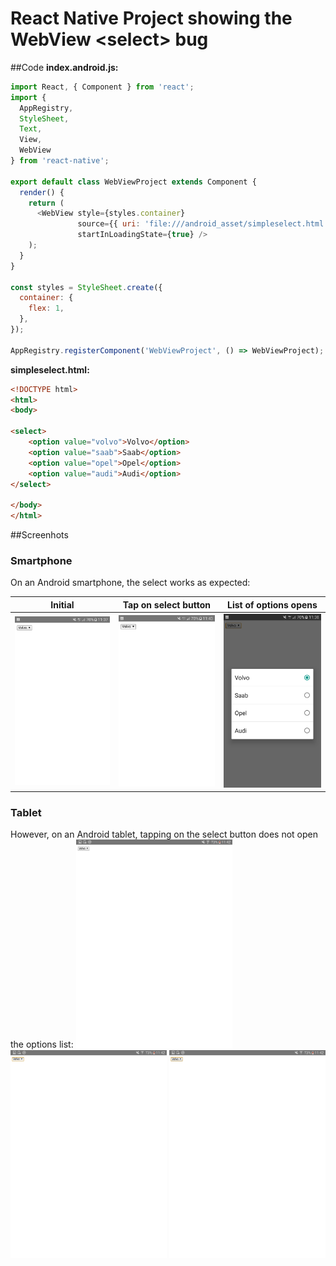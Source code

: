 # React Native Project showing the WebView <select\> bug

##Code
__index.android.js:__
```javascript
import React, { Component } from 'react';
import {
  AppRegistry,
  StyleSheet,
  Text,
  View,
  WebView
} from 'react-native';

export default class WebViewProject extends Component {
  render() {
    return (
      <WebView style={styles.container}
               source={{ uri: 'file:///android_asset/simpleselect.html'}}
               startInLoadingState={true} />
    );
  }
}

const styles = StyleSheet.create({
  container: {
    flex: 1,
  },
});

AppRegistry.registerComponent('WebViewProject', () => WebViewProject);
```

__simpleselect.html:__
```html
<!DOCTYPE html>
<html>
<body>

<select>
    <option value="volvo">Volvo</option>
    <option value="saab">Saab</option>
    <option value="opel">Opel</option>
    <option value="audi">Audi</option>
</select>

</body>
</html>
```

##Screenhots
### Smartphone
On an Android smartphone, the select works as expected:

| Initial | Tap on select button | List of options opens |
|---|---|---|
| <img src="/screenshots/react-native-webview-select-smartphone-1.png?raw=true" alt="Initial" width="200">| <img src="/screenshots/react-native-webview-select-smartphone-2.png?raw=true" alt="Tap on select button" width="200"> | <img src="/screenshots/react-native-webview-select-smartphone-3.png?raw=true" alt="List of options opens" width="200"> |


### Tablet
However, on an Android tablet, tapping on the select button does not open the options list:
<kbd><img src="/screenshots/react-native-webview-select-tablet-1.png?raw=true" alt="Initial" width="250"></kbd>
<kbd><img src="/screenshots/react-native-webview-select-tablet-2.png?raw=true" alt="Tap on select button" width="250"></kbd>
<kbd><img src="/screenshots/react-native-webview-select-tablet-3.png?raw=true" alt="Nothing happens" width="250"></kbd>
